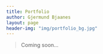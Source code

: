 ```yaml
---
title: Portfolio
author: Gjermund Bjaanes
layout: page
header-img: "img/portfolio_bg.jpg"
---
```

> Coming soon&#8230;